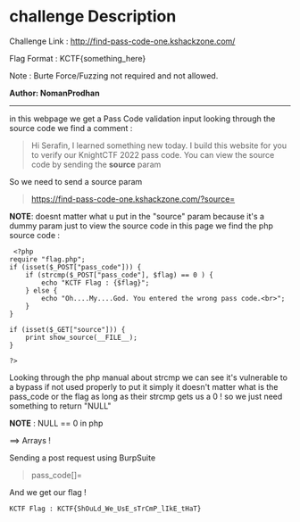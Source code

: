 # challenge Description

Challenge Link : http://find-pass-code-one.kshackzone.com/

Flag Format : KCTF{something_here}

Note : Burte Force/Fuzzing not required and not allowed.

**Author: NomanProdhan**

-----------------------------------------------------------

in this webpage we get a Pass Code validation input
looking through the source code we find a comment :

> Hi Serafin, I learned something new today. I build this website for you to verify our KnightCTF 2022 pass code. You can view the source code by sending the **source** param 

So we need to send a source param

> https://find-pass-code-one.kshackzone.com/?source=

**NOTE**: doesnt matter what u put in the "source" param because it's a dummy param just to view the source code 
in this page we find the php source code :

```
 <?php
require "flag.php";
if (isset($_POST["pass_code"])) {
    if (strcmp($_POST["pass_code"], $flag) == 0 ) {
        echo "KCTF Flag : {$flag}";
    } else {
        echo "Oh....My....God. You entered the wrong pass code.<br>";
    }
}

if (isset($_GET["source"])) {
    print show_source(__FILE__);
}

?> 
```


Looking through the php manual about strcmp we can see it's vulnerable to a bypass if not used properly 
to put it simply it doesn't matter what is the pass_code or the flag as long as their strcmp gets us a 0 ! so we just need something to return "NULL" 

**NOTE** : NULL == 0 in php

==> Arrays !

Sending a post request using BurpSuite 

> pass_code[]=

And we get our flag ! 

``` KCTF Flag : KCTF{ShOuLd_We_UsE_sTrCmP_lIkE_tHaT} ```
